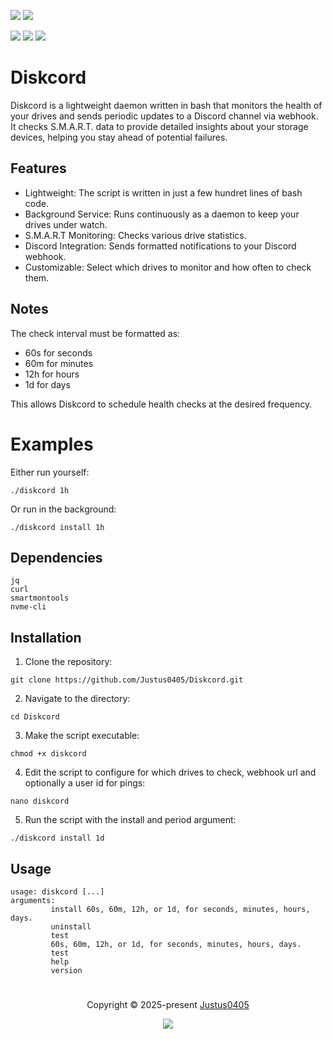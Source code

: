<p align="left">
    <!-- Discord Badge -->
    <a href="https://discord.justus0405.com/"><img src="https://img.shields.io/discord/1370519315400495234?logo=Discord&colorA=1e1e2e&colorB=a6e3a1&style=for-the-badge"></a>
    <!-- Version Badge -->
    <a href="https://github.com/Justus0405/Diskcord/blob/main/diskcord"><img src="https://img.shields.io/badge/Version-1.0-blue?colorA=1e1e2e&colorB=cdd6f4&style=for-the-badge"></a>
</p>

<p align="left">
    <!-- Stars Badge -->
	<a href="https://github.com/Justus0405/Diskcord/stargazers"><img src="https://img.shields.io/github/stars/Justus0405/Diskcord?colorA=1e1e2e&colorB=b7bdf8&style=for-the-badge"></a>
    <!-- Issues Badge -->
	<a href="https://github.com/Justus0405/Diskcord/issues"><img src="https://img.shields.io/github/issues/Justus0405/Diskcord?colorA=1e1e2e&colorB=f5a97f&style=for-the-badge"></a>
    <!-- Contributors Badge -->
	<a href="https://github.com/Justus0405/Diskcord/contributors"><img src="https://img.shields.io/github/contributors/Justus0405/Diskcord?colorA=1e1e2e&colorB=a6da95&style=for-the-badge"></a>
</p>

# Diskcord

Diskcord is a lightweight daemon written in bash that monitors the health of your drives and sends periodic updates to a Discord channel via webhook. It checks S.M.A.R.T. data to provide detailed insights about your storage devices, helping you stay ahead of potential failures.

## Features

- Lightweight: The script is written in just a few hundret lines of bash code.
- Background Service: Runs continuously as a daemon to keep your drives under watch.
- S.M.A.R.T Monitoring: Checks various drive statistics.
- Discord Integration: Sends formatted notifications to your Discord webhook.
- Customizable: Select which drives to monitor and how often to check them.

## Notes

The check interval must be formatted as:

- 60s for seconds
- 60m for minutes
- 12h for hours
- 1d for days

This allows Diskcord to schedule health checks at the desired frequency.

# Examples

Either run yourself:

```shell
./diskcord 1h
```

Or run in the background:

```shell
./diskcord install 1h
```

## Dependencies

```plaintext
jq
curl
smartmontools
nvme-cli
```

## Installation

1. Clone the repository:

```shell
git clone https://github.com/Justus0405/Diskcord.git
```

2. Navigate to the directory:

```shell
cd Diskcord
```

3. Make the script executable:

```shell
chmod +x diskcord
```

4. Edit the script to configure for which drives to check, webhook url and optionally a user id for pings:

```shell
nano diskcord
```

5. Run the script with the install and period argument:

```shell
./diskcord install 1d
```

## Usage

```plaintext
usage: diskcord [...]
arguments:
         install 60s, 60m, 12h, or 1d, for seconds, minutes, hours, days.
         uninstall
         test
         60s, 60m, 12h, or 1d, for seconds, minutes, hours, days.
         test
         help
         version
```

#

<p align="center">
	Copyright &copy; 2025-present <a href="https://github.com/Justus0405" target="_blank">Justus0405</a>
</p>

<p align="center">
	<a href="https://github.com/Justus0405/Diskcord/blob/main/LICENSE"><img src="https://img.shields.io/github/license/Justus0405/Diskcord?logo=Github&colorA=1e1e2e&colorB=cba6f7&style=for-the-badge"></a>
</p>
